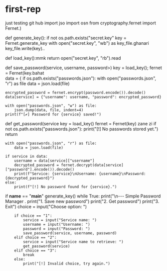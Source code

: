 # first-rep
just testing git hub
import jso
import osn
from cryptography.fernet import Fernet.)

def generate_key():
    if not os.path.exists("secret.key"
        key = Fernet.generate_key 
        with open("secret.key", "wb") as key_file.ghanari
            key_file.write(key)..

def load_key():mmk
    return open("secret.key", "rb").read

def save_password(service, username, password>)
    key = load_key();
    fernet = Fernet(key.bahat    
    data = {
    if os.path.exists("passwords.json"):
        with open("passwords.json", "r") as file
            data = json.load(file)

    encrypted_password = fernet.encrypt(password.encode()).decode()
    data[service] = {"username": username, "password": encrypted_password}

    with open("passwords.json", "w") as file:
        json.dump(data, file, indent=4)
    print(f"[✔] Password for {service} saved!")

def get_password(service
    key = load_key()
    fernet = Fernet(key)
zane zi
    if not os.path.exists("passwords.json"):
        print("[!] No passwords stored yet.")
        return

    with open("passwords.json", "r") as file:
        data = json.load(file)

    if service in data:
        username = data[service]["username"]
        decrypted_password = fernet.decrypt(data[service]["password"].encode()).decode()
        print(f"Service: {service}\nUsername: {username}\nPassword: {decrypted_password}")
    else:
        print(f"[!] No password found for {service}.")

if __name__ == "__main__"
    generate_key()
    while True:
        print("\n--- Simple Password Manager .
        print("1. Save new password")
        print("2. Get password")
        print("3. Exit")
        choice = input("Choose  option: ")

        if choice == "1":
            service = input("Service name: ")
            username = input("Username: ")
            password = input("Password: ")
            save_password(service, username, password)
        elif choice == "2":
            service = input("Service name to retrieve: ")
            get_password(service)
        elif choice == "3":
            break
        else:
            print("[!] Invalid choice, try again.")
